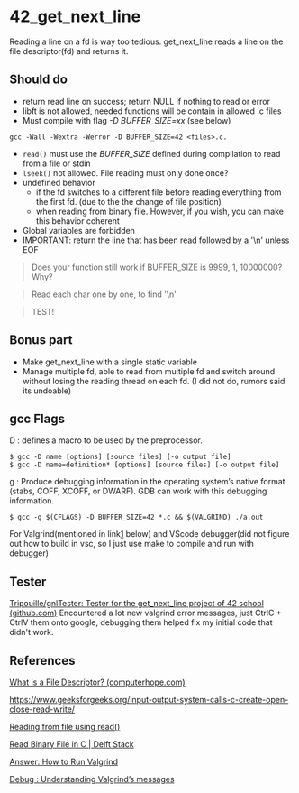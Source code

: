 # 42_get_next_line

Reading a line on a fd is way too tedious. 
get_next_line reads a line on the file descriptor(fd) and returns it.

## Should do 
- return read line on success; return NULL if nothing to read or error
- libft is not allowed, needed functions will be contain in allowed .c files
- Must compile with flag *-D BUFFER_SIZE=xx* (see below)

`gcc -Wall -Wextra -Werror -D BUFFER_SIZE=42 <files>.c.`
- `read()` must use the *BUFFER_SIZE* defined during compilation to read from a file or stdin
- `lseek()` not allowed. File reading must only done once? 
- undefined behavior 
	- if the fd switches to a different file before reading everything from the first fd. (due to the the change of file position)
	- when reading from binary file. However, if you wish, you can make this behavior coherent
- Global variables are forbidden
- IMPORTANT: return the line that has been read followed by a '\n' unless EOF

> Does your function still work if BUFFER_SIZE is 9999, 1, 10000000? Why?

> Read each char one by one, to find '\n'

> TEST!

## Bonus part
- Make get_next_line with a single static variable
- Manage multiple fd, able to read from multiple fd and switch around without losing the reading thread on each fd.
(I did not do, rumors said its undoable)
## gcc Flags
D : defines a macro to be used by the preprocessor.
```
$ gcc -D name [options] [source files] [-o output file]  
$ gcc -D name=definition* [options] [source files] [-o output file]
```
g : Produce debugging information in the operating system’s native format (stabs, COFF, XCOFF, or DWARF). GDB can work with this debugging information.
```
$ gcc -g $(CFLAGS) -D BUFFER_SIZE=42 *.c && $(VALGRIND) ./a.out
```
For Valgrind(mentioned in link[1] below) and VScode debugger(did not figure out how to build in vsc, so I just use make to compile and run with debugger)

## Tester
[Tripouille/gnlTester: Tester for the get_next_line project of 42 school (github.com)](https://github.com/Tripouille/gnlTester)
Encountered a lot new valgrind error messages, just CtrlC + CtrlV them onto google, debugging them helped fix my initial code that didn't work.

## References
[What is a File Descriptor? (computerhope.com)](https://www.computerhope.com/jargon/f/file-descriptor.htm)

https://www.geeksforgeeks.org/input-output-system-calls-c-create-open-close-read-write/

[Reading from file using read()](https://stackoverflow.com/questions/19769542/reading-from-file-using-read-function)

[Read Binary File in C | Delft Stack](https://www.delftstack.com/howto/c/read-binary-file-in-c/)

[Answer: How to Run Valgrind](https://stackoverflow.com/questions/5134891/how-do-i-use-valgrind-to-find-memory-leaks)

[Debug : Understanding Valgrind’s messages](https://epitech-2022-technical-documentation.readthedocs.io/en/latest/valgrind.html)


[1]:(https://stackoverflow.com/questions/5134891/how-do-i-use-valgrind-to-find-memory-leaks)